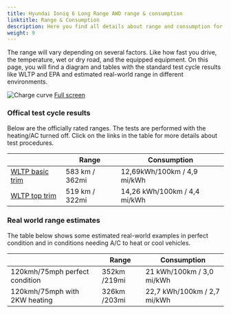 ```yaml
---
title: Hyundai Ioniq 6 Long Range AWD range & consumption
linktitle: Range & Consumption
description: Here you find all details about range and consumption for Hyundai Ioniq 6 Long Range AWD.
weight: 9
---
```

<!-- markdownlint-disable MD033 -->

The range will vary depending on several factors. Like how fast you drive, the temperature, wet or dry road, and the equipped equipment. On this page, you will find a diagram and tables with the standard test cycle results like WLTP and EPA and estimated real-world range in different environments. 

![Charge curve](../range.svg  "Range information")
[Full screen](../range.svg)

### Offical test cycle results

Below are the officially rated ranges. The tests are performed with the heating/AC turned off. Click on the links in the table for more details about test procedures. 

| | Range  | Consumption  |
|----|-----|------|
| [WLTP basic trim](../../../../../guides/understandingrange/wltp/) | 583 km / 362mi |12,69kWh/100km / 4,9 mi/kWh | 
| [WLTP top trim](../../../../../guides/understandingrange/wltp/) | 519 km / 322mi | 14,26 kWh/100km / 4,4 mi/kWh | 

### Real world range estimates

The table below shows some estimated real-world examples in perfect condition and in conditions needing A/C to heat or cool vehicles. 

| | Range  | Consumption  |
|----|-----|------|
| 120kmh/75mph perfect condition | 352km /219mi| 21 kWh/100km / 3,0 mi/kWh |
| 120kmh/75mph with 2KW heating | 326km /203mi| 22,7 kWh/100km / 2,7 mi/kWh |
